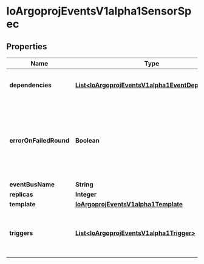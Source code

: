 

# IoArgoprojEventsV1alpha1SensorSpec


## Properties

Name | Type | Description | Notes
------------ | ------------- | ------------- | -------------
**dependencies** | [**List&lt;IoArgoprojEventsV1alpha1EventDependency&gt;**](IoArgoprojEventsV1alpha1EventDependency.md) | Dependencies is a list of the events that this sensor is dependent on. |  [optional]
**errorOnFailedRound** | **Boolean** | ErrorOnFailedRound if set to true, marks sensor state as &#x60;error&#x60; if the previous trigger round fails. Once sensor state is set to &#x60;error&#x60;, no further triggers will be processed. |  [optional]
**eventBusName** | **String** |  |  [optional]
**replicas** | **Integer** |  |  [optional]
**template** | [**IoArgoprojEventsV1alpha1Template**](IoArgoprojEventsV1alpha1Template.md) |  |  [optional]
**triggers** | [**List&lt;IoArgoprojEventsV1alpha1Trigger&gt;**](IoArgoprojEventsV1alpha1Trigger.md) | Triggers is a list of the things that this sensor evokes. These are the outputs from this sensor. |  [optional]



